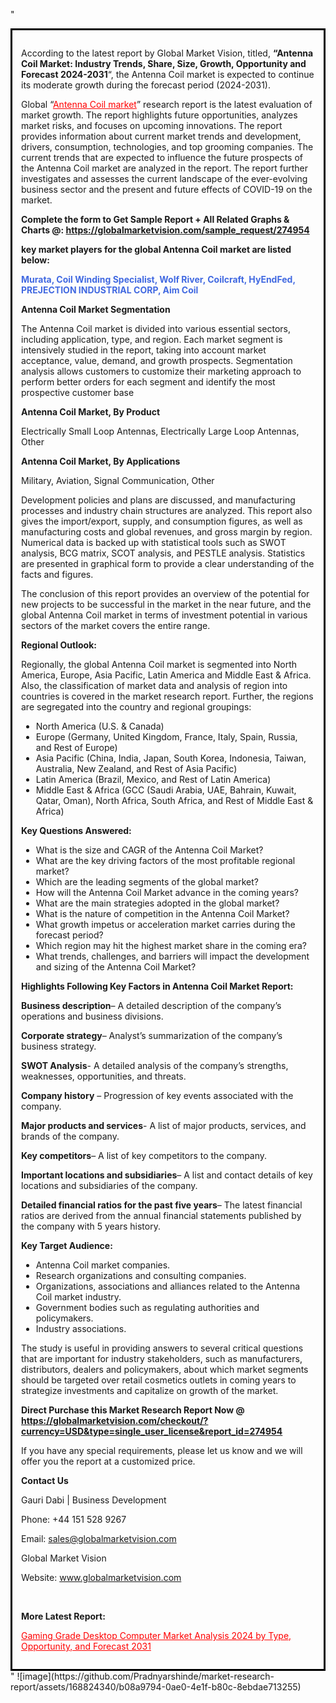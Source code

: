 "<div style='border: 3px solid black; padding: 1em;'>

According to the latest report by Global Market Vision, titled, <strong>“Antenna Coil Market: Industry Trends, Share, Size, Growth, Opportunity and Forecast 2024-2031</strong>“, the Antenna Coil market is expected to continue its moderate growth during the forecast period (2024-2031).

Global “<a style='color: #ff0000;' href='https://globalmarketvision.com/reports/global-antenna-coil-market/274954'>Antenna Coil market</a>” research report is the latest evaluation of market growth. The report highlights future opportunities, analyzes market risks, and focuses on upcoming innovations. The report provides information about current market trends and development, drivers, consumption, technologies, and top grooming companies. The current trends that are expected to influence the future prospects of the Antenna Coil market are analyzed in the report. The report further investigates and assesses the current landscape of the ever-evolving business sector and the present and future effects of COVID-19 on the market.

<strong>Complete the form to Get Sample Report + All Related Graphs &amp; Charts @: <a style='color: #ff0000;' href='https://globalmarketvision.com/sample_request/274954?utm_source=linkedinPulse&utm_medium=SN&utm_campaign=SN'><strong>https://globalmarketvision.com/sample_request/274954</strong></a></strong>

<strong>key market players for the global Antenna Coil market are listed below:</strong>

<strong style='color: #4169e1;'>Murata, Coil Winding Specialist, Wolf River, Coilcraft, HyEndFed, PREJECTION INDUSTRIAL CORP, Aim Coil</strong>

<strong>Antenna Coil Market Segmentation</strong>

The Antenna Coil market is divided into various essential sectors, including application, type, and region. Each market segment is intensively studied in the report, taking into account market acceptance, value, demand, and growth prospects. Segmentation analysis allows customers to customize their marketing approach to perform better orders for each segment and identify the most prospective customer base

<strong>Antenna Coil Market, By Product</strong>

Electrically Small Loop Antennas, Electrically Large Loop Antennas, Other

<strong>Antenna Coil Market, By Applications</strong>

Military, Aviation, Signal Communication, Other

Development policies and plans are discussed, and manufacturing processes and industry chain structures are analyzed. This report also gives the import/export, supply, and consumption figures, as well as manufacturing costs and global revenues, and gross margin by region. Numerical data is backed up with statistical tools such as SWOT analysis, BCG matrix, SCOT analysis, and PESTLE analysis. Statistics are presented in graphical form to provide a clear understanding of the facts and figures.

The conclusion of this report provides an overview of the potential for new projects to be successful in the market in the near future, and the global Antenna Coil market in terms of investment potential in various sectors of the market covers the entire range.

<strong>Regional Outlook:</strong>

Regionally, the global Antenna Coil market is segmented into North America, Europe, Asia Pacific, Latin America and Middle East &amp; Africa. Also, the classification of market data and analysis of region into countries is covered in the market research report. Further, the regions are segregated into the country and regional groupings:
<ul>
  <li>North America (U.S. &amp; Canada)</li>
  <li>Europe (Germany, United Kingdom, France, Italy, Spain, Russia, and Rest of Europe)</li>
  <li>Asia Pacific (China, India, Japan, South Korea, Indonesia, Taiwan, Australia, New Zealand, and Rest of Asia Pacific)</li>
  <li>Latin America (Brazil, Mexico, and Rest of Latin America)</li>
  <li>Middle East &amp; Africa (GCC (Saudi Arabia, UAE, Bahrain, Kuwait, Qatar, Oman), North Africa, South Africa, and Rest of Middle East &amp; Africa)</li>
</ul>
<strong>Key Questions Answered:</strong>
<ul>
  <li>What is the size and CAGR of the Antenna Coil Market?</li>
  <li>What are the key driving factors of the most profitable regional market?</li>
  <li>Which are the leading segments of the global market?</li>
  <li>How will the Antenna Coil Market advance in the coming years?</li>
  <li>What are the main strategies adopted in the global market?</li>
  <li>What is the nature of competition in the Antenna Coil Market?</li>
  <li>What growth impetus or acceleration market carries during the forecast period?</li>
  <li>Which region may hit the highest market share in the coming era?</li>
  <li>What trends, challenges, and barriers will impact the development and sizing of the Antenna Coil Market?</li>
</ul>
<strong>Highlights Following Key Factors in Antenna Coil Market Report:</strong>

<strong>Business description</strong>– A detailed description of the company’s operations and business divisions.

<strong>Corporate strategy</strong>– Analyst’s summarization of the company’s business strategy.

<strong>SWOT Analysis</strong>- A detailed analysis of the company’s strengths, weaknesses, opportunities, and threats.

<strong>Company history</strong> – Progression of key events associated with the company.

<strong>Major products and services</strong>- A list of major products, services, and brands of the company.

<strong>Key competitors</strong>– A list of key competitors to the company.

<strong>Important locations and subsidiaries</strong>– A list and contact details of key locations and subsidiaries of the company.

<strong>Detailed financial ratios for the past five years</strong>– The latest financial ratios are derived from the annual financial statements published by the company with 5 years history.

<strong>Key Target Audience:</strong>
<ul>
  <li>Antenna Coil market companies.</li>
  <li>Research organizations and consulting companies.</li>
  <li>Organizations, associations and alliances related to the Antenna Coil market industry.</li>
  <li>Government bodies such as regulating authorities and policymakers.</li>
  <li>Industry associations.</li>
</ul>
The study is useful in providing answers to several critical questions that are important for industry stakeholders, such as manufacturers, distributors, dealers and policymakers, about which market segments should be targeted over retail cosmetics outlets in coming years to strategize investments and capitalize on growth of the market.

<strong>Direct Purchase this Market Research Report Now @ </strong><strong><a style='color: #ff0000;' href='https://globalmarketvision.com/checkout/?currency=USD&type=single_user_license&report_id=274954?utm_source=linkedinPulse&utm_medium=SN&utm_campaign=SN'><strong>https://globalmarketvision.com/checkout/?currency=USD&type=single_user_license&report_id=274954</strong></a></strong>

If you have any special requirements, please let us know and we will offer you the report at a customized price.
<p id='ember58' class='ember-view reader-content-blocks__paragraph'><strong>Contact Us</strong></p>
<p id='ember59' class='ember-view reader-content-blocks__paragraph'>Gauri Dabi | Business Development</p>
<p id='ember60' class='ember-view reader-content-blocks__paragraph'>Phone: +44 151 528 9267</p>
Email: <a href='mailto:sales@globalmarketvision.com'>sales@globalmarketvision.com</a>

Global Market Vision

Website: <a href='http://www.globalmarketvision.com'>www.globalmarketvision.com</a>

&nbsp;

<strong>More Latest Report:</strong>

<a style='color: #ff0000;' href='https://medium.com/@rautdisha166/gaming-grade-desktop-computer-market-analysis-2024-by-type-opportunity-and-forecast-2031-408ffb67d67b'>Gaming Grade Desktop Computer Market Analysis 2024 by Type, Opportunity, and Forecast 2031</a>

</div>"
![image](https://github.com/Pradnyarshinde/market-research-report/assets/168824340/b08a9794-0ae0-4e1f-b80c-8ebdae713255)
